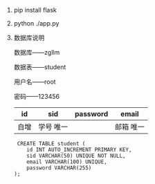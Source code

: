 1. pip install flask
2. python ./app.py
3. 数据库说明

   数据库——zgllm

   数据表——student

   用户名——root

   密码——123456

   | id   | sid       | password | email     |
   | ---- | --------- | -------- | --------- |
   | 自增 | 学号 唯一 |          | 邮箱 唯一 |

   ```msysql
    CREATE TABLE student (
       id INT AUTO_INCREMENT PRIMARY KEY, 
       sid VARCHAR(50) UNIQUE NOT NULL, 
       email VARCHAR(100) UNIQUE, 
       password VARCHAR(255)
   );
   ```

   
